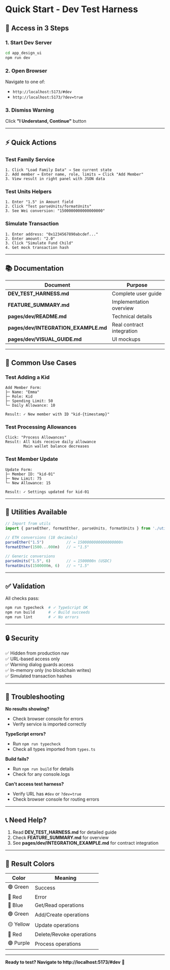 # Quick Start - Dev Test Harness

## 🚀 Access in 3 Steps

### 1. Start Dev Server
```bash
cd app_design_ui
npm run dev
```

### 2. Open Browser
Navigate to one of:
- `http://localhost:5173/#dev`
- `http://localhost:5173/?dev=true`

### 3. Dismiss Warning
Click **"I Understand, Continue"** button

---

## ⚡ Quick Actions

### Test Family Service
```
1. Click "Load Family Data" → See current state
2. Add member → Enter name, role, limits → Click "Add Member"
3. View result in right panel with JSON data
```

### Test Units Helpers
```
1. Enter "1.5" in Amount field
2. Click "Test parseUnits/formatUnits"
3. See Wei conversion: "1500000000000000000"
```

### Simulate Transaction
```
1. Enter address: "0x1234567890abcdef..."
2. Enter amount: "2.0"
3. Click "Simulate Fund Child"
4. Get mock transaction hash
```

---

## 📚 Documentation

| Document | Purpose |
|----------|---------|
| **DEV_TEST_HARNESS.md** | Complete user guide |
| **FEATURE_SUMMARY.md** | Implementation overview |
| **pages/dev/README.md** | Technical details |
| **pages/dev/INTEGRATION_EXAMPLE.md** | Real contract integration |
| **pages/dev/VISUAL_GUIDE.md** | UI mockups |

---

## 🎯 Common Use Cases

### Test Adding a Kid
```
Add Member Form:
├─ Name: "Emma"
├─ Role: Kid
├─ Spending Limit: 50
└─ Daily Allowance: 10

Result: ✓ New member with ID "kid-{timestamp}"
```

### Test Processing Allowances
```
Click: "Process Allowances"
Result: All kids receive daily allowance
        Main wallet balance decreases
```

### Test Member Update
```
Update Form:
├─ Member ID: "kid-01"
├─ New Limit: 75
└─ New Allowance: 15

Result: ✓ Settings updated for kid-01
```

---

## 🔧 Utilities Available

```typescript
// Import from utils
import { parseEther, formatEther, parseUnits, formatUnits } from './utils';

// ETH conversions (18 decimals)
parseEther("1.5")          // → 1500000000000000000n
formatEther(1500...000n)   // → "1.5"

// Generic conversions
parseUnits("1.5", 6)       // → 1500000n (USDC)
formatUnits(1500000n, 6)   // → "1.5"
```

---

## ✅ Validation

All checks pass:
```bash
npm run typecheck  # ✓ TypeScript OK
npm run build      # ✓ Build succeeds
npm run lint       # ✓ No errors
```

---

## 🔒 Security

✅ Hidden from production nav  
✅ URL-based access only  
✅ Warning dialog guards access  
✅ In-memory only (no blockchain writes)  
✅ Simulated transaction hashes  

---

## 🐛 Troubleshooting

**No results showing?**
- Check browser console for errors
- Verify service is imported correctly

**TypeScript errors?**
- Run `npm run typecheck`
- Check all types imported from `types.ts`

**Build fails?**
- Run `npm run build` for details
- Check for any console.logs

**Can't access test harness?**
- Verify URL has `#dev` or `?dev=true`
- Check browser console for routing errors

---

## 📞 Need Help?

1. Read **DEV_TEST_HARNESS.md** for detailed guide
2. Check **FEATURE_SUMMARY.md** for overview
3. See **pages/dev/INTEGRATION_EXAMPLE.md** for contract integration

---

## 🎨 Result Colors

| Color | Meaning |
|-------|---------|
| 🟢 Green | Success |
| 🔴 Red | Error |
| 🔵 Blue | Get/Read operations |
| 🟢 Green | Add/Create operations |
| 🟡 Yellow | Update operations |
| 🔴 Red | Delete/Revoke operations |
| 🟣 Purple | Process operations |

---

**Ready to test? Navigate to http://localhost:5173/#dev** 🚀
